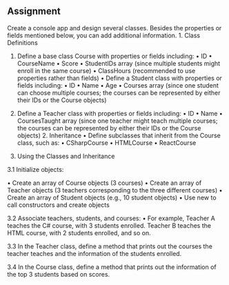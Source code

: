 ## Assignment

Create a console app and design several classes. Besides the properties or fields mentioned below, you can add additional information. 1. Class Definitions

1. Define a base class Course with properties or fields including:
   • ID
   • CourseName
   • Score
   • StudentIDs array (since multiple students might enroll in the same course)
   • ClassHours (recommended to use properties rather than fields)
   • Define a Student class with properties or fields including:
   • ID
   • Name
   • Age
   • Courses array (since one student can choose multiple courses; the courses can be represented by either their IDs or the Course objects)

2. Define a Teacher class with properties or fields including:
   • ID
   • Name
   • CoursesTaught array (since one teacher might teach multiple courses; the courses can be represented by either their IDs or the Course objects) 2. Inheritance
   • Define subclasses that inherit from the Course class, such as:
   • CSharpCourse
   • HTMLCourse
   • ReactCourse

3. Using the Classes and Inheritance

3.1 Initialize objects:

• Create an array of Course objects (3 courses)
• Create an array of Teacher objects (3 teachers corresponding to the three different courses)
• Create an array of Student objects (e.g., 10 student objects)
• Use new to call constructors and create objects

3.2 Associate teachers, students, and courses:
• For example, Teacher A teaches the C# course, with 3 students enrolled. Teacher B teaches the HTML course, with 2 students enrolled, and so on.

3.3 In the Teacher class, define a method that prints out the courses the teacher teaches and the information of the students enrolled.

3.4 In the Course class, define a method that prints out the information of the top 3 students based on scores.
